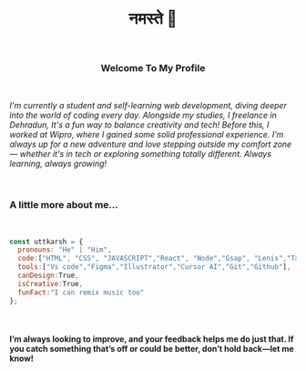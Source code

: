 <h1 align="center">नमस्ते 🌹</h1>

<br>
<h3 align="center"> Welcome To My Profile</h3>
<br>

_I'm currently a student and self-learning web development, diving deeper into the world of coding every day. Alongside my studies, I freelance in Dehradun, It's a fun way to balance creativity and tech! Before this, I worked at Wipro, where I gained some solid professional experience. I’m always up for a new adventure and love stepping outside my comfort zone — whether it's in tech or exploring something totally different. Always learning, always growing!_

<br>

<h3>A little more about me...</h3>

<br>

```javascript
const uttkarsh = {
  pronouns: "He" | "Him",
  code:["HTML", "CSS", "JAVASCRIPT","React", "Node","Gsap", "Lenis","Tailwind css", "Bootstrap",],
  tools:["Vs code","Figma","Illustrator","Cursor AI","Git","Github"],
  canDesign:True,
  isCreative:True,
  funFact:"I can remix music too"
};
```

<br>

<h4>
I’m always looking to improve, and your feedback helps me do just that. If you catch something that’s off or could be better, don’t hold back—let me know!
</h4>
